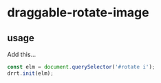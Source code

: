 # draggable-rotate-image

## usage

Add this...

```javascript
const elm = document.querySelector('#rotate i');
drrt.init(elm);
```
